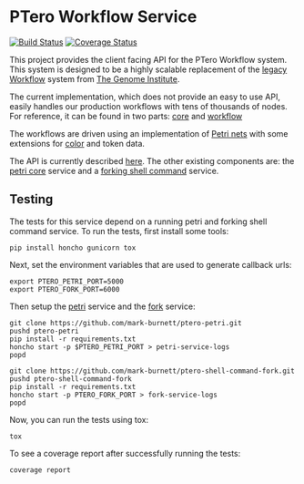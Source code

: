 # PTero Workflow Service
[![Build Status](https://travis-ci.org/mark-burnett/ptero-workflow.svg?branch=master)](https://travis-ci.org/mark-burnett/ptero-workflow)
[![Coverage Status](https://img.shields.io/coveralls/mark-burnett/ptero-workflow.svg)](https://coveralls.io/r/mark-burnett/ptero-workflow)

This project provides the client facing API for the PTero Workflow system.
This system is designed to be a highly scalable replacement of the [legacy
Workflow](https://github.com/genome/tgi-workflow) system from [The Genome
Institute](http://genome.wustl.edu/).

The current implementation, which does not provide an easy to use API, easily
handles our production workflows with tens of thousands of nodes.  For
reference, it can be found in two parts:
[core](https://github.com/genome/ptero-core) and
[workflow](https://github.com/genome/ptero-workflow)

The workflows are driven using an implementation of [Petri
nets](https://en.wikipedia.org/wiki/Petri_net) with some extensions for
[color](https://en.wikipedia.org/wiki/Coloured_Petri_net) and token data.

The API is currently described
[here](https://github.com/mark-burnett/ptero-apis/blob/master/workflow.md).
The other existing components are: the [petri
core](https://github.com/mark-burnett/ptero-petri) service and a [forking shell
command](https://github.com/mark-burnett/ptero-shell-command-fork) service.


## Testing

The tests for this service depend on a running petri and forking shell command
service.  To run the tests, first install some tools:

    pip install honcho gunicorn tox

Next, set the environment variables that are used to generate callback urls:

    export PTERO_PETRI_PORT=5000
    export PTERO_FORK_PORT=6000

Then setup the [petri](https://github.com/mark-burnett/ptero-petri) service and
the [fork](https://github.com/mark-burnett/ptero-shell-command-fork) service:

    git clone https://github.com/mark-burnett/ptero-petri.git
    pushd ptero-petri
    pip install -r requirements.txt
    honcho start -p $PTERO_PETRI_PORT > petri-service-logs
    popd

    git clone https://github.com/mark-burnett/ptero-shell-command-fork.git
    pushd ptero-shell-command-fork
    pip install -r requirements.txt
    honcho start -p PTERO_FORK_PORT > fork-service-logs
    popd

Now, you can run the tests using tox:

    tox

To see a coverage report after successfully running the tests:

    coverage report
